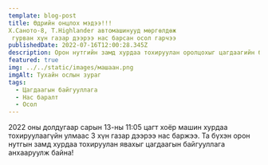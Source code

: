 ```yaml
---
template: blog-post
title: Өдрийн онцлох мэдээ!!!
Х.Саното-8, Т.Highlander автомашинууд мөргөлдөж
 гурван хүн газар дээрээ нас барсан осол гарчээ
publishedDate: 2022-07-16T12:00:28.345Z
description: Орон нутгийн замд хурдаа тохируулан оролцохыг цагдаагийн байгууллага анхааруулж байна
featured: true
img: ../../static/images/машаан.png
imgAlt: Тухайн ослын зураг
tags:
  - Цагдаагын байгууллага
  - Нас баралт
  - Осол
---
```

2022 оны долдугаар сарын 13-ны 11:05 цагт хоёр машин хурдаа тохируулаагүйн улмаас 3 хүн газар дээрээ нас баржээ.
Та бүхэн орон нутгын замд хурдаа тохируулан явахыг цагдаагын байгууллага анхааруулж байна!